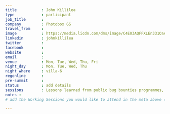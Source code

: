 ```yaml
---
title           : John Killilea
type            : participant
job_title       :
company         : Photobox GS
travel_from     :
image           : https://media.licdn.com/dms/image/C4E03AQFFXLEn331OaA/profile-displayphoto-shrink_800_800/0?e=1531958400&v=beta&t=uCsid31IUfHj1s1WtrXMuFcIetSPAYiMc0NK5grJZqg
linkedin        : johnkillilea
twitter         :
facebook        :
website         :
email           :
venue           : Mon, Tue, Wed, Thu, Fri
night_day       : Mon, Tue, Wed, Thu
night_where     : villa-6
regonline       :
pre-summit      :
status          : add details
sessions        : Lessons learned from public bug bounties programmes, Owasp Testing Guide v5
notes :
# add the Working Sessions you would like to attend in the meta above (use the session's title) e.g. sessions (one per line): -Security Playbooks Diagrams -Hackathon Daily Sessions

---
```


<!-- put more details about participant here -->
